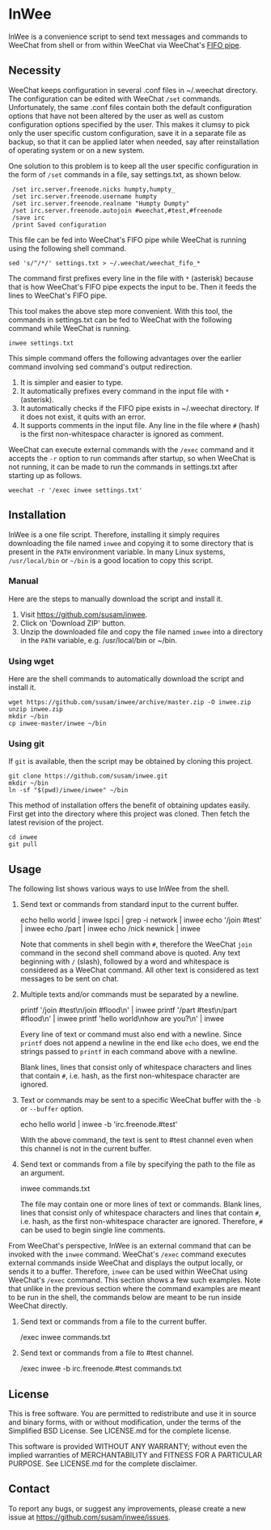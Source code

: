 InWee
=====
InWee is a convenience script to send text messages and commands to
WeeChat from shell or from within WeeChat via WeeChat's [FIFO pipe][1].

[1]: http://www.weechat.org/files/doc/stable/weechat_user.en.html#fifo_plugin


Necessity
---------
WeeChat keeps configuration in several .conf files in ~/.weechat
directory. The configuration can be edited with WeeChat `/set` commands.
Unfortunately, the same .conf files contain both the default
configuration options that have not been altered by the user as well as
custom configuration options specified by the user. This makes it
clumsy to pick only the user specific custom configuration, save it in a
separate file as backup, so that it can be applied later when needed,
say after reinstallation of operating system or on a new system.

One solution to this problem is to keep all the user specific
configuration in the form of `/set` commands in a file, say
settings.txt, as shown below.

     /set irc.server.freenode.nicks humpty,humpty_
     /set irc.server.freenode.username humpty
     /set irc.server.freenode.realname "Humpty Dumpty"
     /set irc.server.freenode.autojoin #weechat,#test,#freenode
     /save irc
     /print Saved configuration

This file can be fed into WeeChat's FIFO pipe while WeeChat is running
using the following shell command.

    sed 's/^/*/' settings.txt > ~/.weechat/weechat_fifo_*

The command first prefixes every line in the file with `*` (asterisk)
because that is how WeeChat's FIFO pipe expects the input to be. Then it
feeds the lines to WeeChat's FIFO pipe.

This tool makes the above step more convenient. With this tool, the
commands in settings.txt can be fed to WeeChat with the following
command while WeeChat is running.

    inwee settings.txt

This simple command offers the following advantages over the earlier
command involving sed command's output redirection.

  1. It is simpler and easier to type.
  2. It automatically prefixes every command in the input file with `*`
     (asterisk).
  3. It automatically checks if the FIFO pipe exists in ~/.weechat
     directory. If it does not exist, it quits with an error.
  4. It supports comments in the input file. Any line in the file where
     `#` (hash) is the first non-whitespace character is ignored as
     comment.

WeeChat can execute external commands with the `/exec` command and it
accepts the `-r` option to run commands after startup, so when WeeChat
is not running, it can be made to run the commands in settings.txt after
starting up as follows.

    weechat -r '/exec inwee settings.txt'


Installation
------------
InWee is a one file script. Therefore, installing it simply requires
downloading the file named `inwee` and copying it to some directory that
is present in the `PATH` environment variable. In many Linux systems,
`/usr/local/bin` or `~/bin` is a good location to copy this script.

### Manual ###
Here are the steps to manually download the script and install it.

  1. Visit <https://github.com/susam/inwee>.
  2. Click on 'Download ZIP' button.
  3. Unzip the downloaded file and copy the file named `inwee` into a
     directory in the `PATH` variable, e.g. /usr/local/bin or ~/bin.

### Using wget ###
Here are the shell commands to automatically download the script and
install it.

    wget https://github.com/susam/inwee/archive/master.zip -O inwee.zip
    unzip inwee.zip
    mkdir ~/bin
    cp inwee-master/inwee ~/bin

### Using git ###
If `git` is available, then the script may be obtained by cloning this
project.

    git clone https://github.com/susam/inwee.git
    mkdir ~/bin
    ln -sf "$(pwd)/inwee/inwee" ~/bin

This method of installation offers the benefit of obtaining updates
easily. First get into the directory where this project was cloned. Then
fetch the latest revision of the project.

    cd inwee
    git pull


Usage
-----
The following list shows various ways to use InWee from the shell.

  1. Send text or commands from standard input to the current buffer.

        echo hello world | inwee
        lspci | grep -i network | inwee
        echo '/join #test' | inwee
        echo /part | inwee
        echo /nick newnick | inwee

     Note that comments in shell begin with `#`, therefore the WeeChat
     `join` command in the second shell command above is quoted. Any
     text beginning with `/` (slash), followed by a word and whitespace
     is considered as a WeeChat command. All other text is considered as
     text messages to be sent on chat.

  2. Multiple texts and/or commands must be separated by a newline.

        printf '/join #test\n/join #flood\n' | inwee
        printf '/part #test\n/part #flood\n' | inwee
        printf 'hello world\nhow are you?\n' | inwee

     Every line of text or command must also end with a newline. Since
     `printf` does not append a newline in the end like `echo` does, we
     end the strings passed to `printf` in each command above with a
     newline.

     Blank lines, lines that consist only of whitespace characters and
     lines that contain `#`, i.e. hash, as the first non-whitespace
     character are ignored.

  3. Text or commands may be sent to a specific WeeChat buffer with the
     `-b` or `--buffer` option.

        echo hello world | inwee -b 'irc.freenode.#test'

     With the above command, the text is sent to #test channel even when
     this channel is not in the current buffer.

  4. Send text or commands from a file by specifying the path to the
     file as an argument.

        inwee commands.txt

     The file may contain one or more lines of text or commands. Blank
     lines, lines that consist only of whitespace characters and lines
     that contain `#`, i.e. hash, as the first non-whitespace character
     are ignored. Therefore, `#` can be used to begin single line
     comments.

From WeeChat's perspective, InWee is an external command that can be
invoked with the `inwee` command. WeeChat's `/exec` command executes
external commands inside WeeChat and displays the output locally, or
sends it to a buffer. Therefore, `inwee` can be used within WeeChat
using WeeChat's `/exec` command. This section shows a few such examples.
Note that unlike in the previous section where the command examples are
meant to be run in the shell, the commands below are meant to be run
inside WeeChat directly.

  1. Send text or commands from a file to the current buffer.

        /exec inwee commands.txt

  2. Send text or commands from a file to #test channel.

        /exec inwee -b irc.freenode.#test commands.txt


License
-------
This is free software. You are permitted to redistribute and use it in
source and binary forms, with or without modification, under the terms
of the Simplified BSD License. See LICENSE.md for the complete license.

This software is provided WITHOUT ANY WARRANTY; without even the implied
warranties of MERCHANTABILITY and FITNESS FOR A PARTICULAR PURPOSE. See
LICENSE.md for the complete disclaimer.


Contact
-------
To report any bugs, or suggest any improvements, please create a new
issue at <https://github.com/susam/inwee/issues>.
